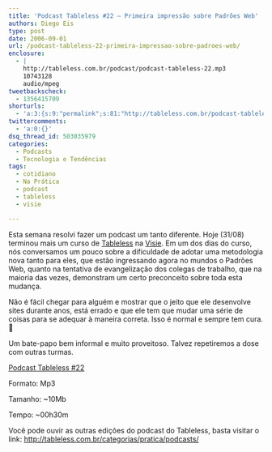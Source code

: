 ```yaml
---
title: 'Podcast Tableless #22 – Primeira impressão sobre Padrões Web'
authors: Diego Eis
type: post
date: 2006-09-01
url: /podcast-tableless-22-primeira-impressao-sobre-padroes-web/
enclosure:
  - |
    http://tableless.com.br/podcast/podcast-tableless-22.mp3
    10743128
    audio/mpeg
tweetbackscheck:
  - 1356415709
shorturls:
  - 'a:3:{s:9:"permalink";s:81:"http://tableless.com.br/podcast-tableless-22-primeira-impressao-sobre-padroes-web";s:7:"tinyurl";s:26:"http://tinyurl.com/3k9vsc6";s:4:"isgd";s:19:"http://is.gd/nxeKaw";}'
twittercomments:
  - 'a:0:{}'
dsq_thread_id: 503035979
categories:
  - Podcasts
  - Tecnologia e Tendências
tags:
  - cotidiano
  - Na Prática
  - podcast
  - tableless
  - visie

---
```

Esta semana resolvi fazer um podcast um tanto diferente. Hoje (31/08) terminou mais um curso de [Tableless][1] na [Visie][2]. Em um dos dias do curso, nós conversamos um pouco sobre a dificuldade de adotar uma metodologia nova tanto para eles, que estão ingressando agora no mundos o Padrões Web, quanto na tentativa de evangelização dos colegas de trabalho, que na maioria das vezes, demonstram um certo preconceito sobre toda esta mudança.
  
Não é fácil chegar para alguém e mostrar que o jeito que ele desenvolve sites durante anos, está errado e que ele tem que mudar uma série de coisas para se adequar à maneira correta. Isso é normal e sempre tem cura. 🙂

Um bate-papo bem informal e muito proveitoso. Talvez repetiremos a dose com outras turmas.

[Podcast Tableless #22][3]
  
Formato: Mp3
  
Tamanho: ~10Mb
  
Tempo: ~00h30m

Você pode ouvir as outras edições do podcast do Tableless, basta visitar o link: <http://tableless.com.br/categorias/pratica/podcasts/>

 [1]: http://visie.com.br/cursos/
 [2]: http://visie.com.br/
 [3]: http://tableless.com.br/podcast/podcast-tableless-22.mp3